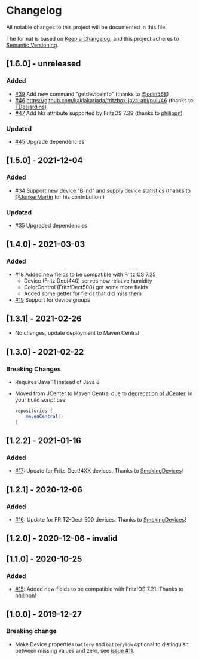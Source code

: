 # Changelog
All notable changes to this project will be documented in this file.

The format is based on [Keep a Changelog](https://keepachangelog.com/en/1.0.0/),
and this project adheres to [Semantic Versioning](https://semver.org/spec/v2.0.0.html).

## [1.6.0] - unreleased

### Added

* [#39](https://github.com/kaklakariada/fritzbox-java-api/pull/39) Add new command "getdeviceinfo" (thanks to [@odin568](https://github.com/odin568))
* [#46](https://github.com/kaklakariada/fritzbox-java-api/pull/46) https://github.com/kaklakariada/fritzbox-java-api/pull/46 (thanks to [TDesjardins](https://github.com/TDesjardins))
* [#47](https://github.com/kaklakariada/fritzbox-java-api/pull/47) Add hkr attribute supported by FritzOS 7.29 (thanks to [philippn](https://github.com/philippn))

### Updated

* [#45](https://github.com/kaklakariada/fritzbox-java-api/pull/45) Upgrade dependencies

## [1.5.0] - 2021-12-04

### Added

* [#34](https://github.com/kaklakariada/fritzbox-java-api/pull/34) Support new device "Blind" and supply device statistics (thanks to [@JunkerMartin](https://github.com/JunkerMartin) for his contribution!)

### Updated

* [#35](https://github.com/kaklakariada/fritzbox-java-api/pull/35) Upgraded dependencies

## [1.4.0] - 2021-03-03

### Added
* [#18](https://github.com/kaklakariada/fritzbox-java-api/pull/18) Added new fields to be compatible with Fritz!OS 7.25
  * Device (Fritz!Dect440) serves now relative humidity
  * ColorControl (Fritz!Dect500) got some more fields
  * Added some getter for fields that did miss them
* [#19](https://github.com/kaklakariada/fritzbox-java-api/pull/19) Support for device groups

## [1.3.1] - 2021-02-26

* No changes, update deployment to Maven Central

## [1.3.0] - 2021-02-22

### Breaking Changes

* Requires Java 11 instead of Java 8
* Moved from JCenter to Maven Central due to [deprecation of JCenter](https://jfrog.com/blog/into-the-sunset-bintray-jcenter-gocenter-and-chartcenter/). In your build script use

    ```gradle
    repositories {
        mavenCentral()
    }
    ```

## [1.2.2] - 2021-01-16

### Added

* [#17](https://github.com/kaklakariada/fritzbox-java-api/pull/17): Update for Fritz-Dect!4XX devices. Thanks to [SmokingDevices](https://github.com/SmokingDevices)!

## [1.2.1] - 2020-12-06

### Added

* [#16](https://github.com/kaklakariada/fritzbox-java-api/pull/16): Update for FRITZ-Dect 500 devices. Thanks to [SmokingDevices](https://github.com/SmokingDevices)!

## [1.2.0] - 2020-12-06 - invalid

## [1.1.0] - 2020-10-25

### Added

* [#15](https://github.com/kaklakariada/fritzbox-java-api/pull/15): Added new fields to be compatible with Fritz!OS 7.21. Thanks to [philippn](https://github.com/philippn)!

## [1.0.0] - 2019-12-27

### Breaking change

* Make Device properties `battery` and `batterylow` optional to distinguish between missing values and zero, see [issue #11](https://github.com/kaklakariada/fritzbox-java-api/issues/11).
